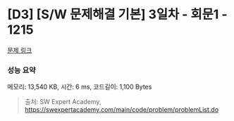 # [D3] [S/W 문제해결 기본] 3일차 - 회문1 - 1215 

[문제 링크](https://swexpertacademy.com/main/code/problem/problemDetail.do?contestProbId=AV14QpAaAAwCFAYi) 

### 성능 요약

메모리: 13,540 KB, 시간: 6 ms, 코드길이: 1,100 Bytes



> 출처: SW Expert Academy, https://swexpertacademy.com/main/code/problem/problemList.do